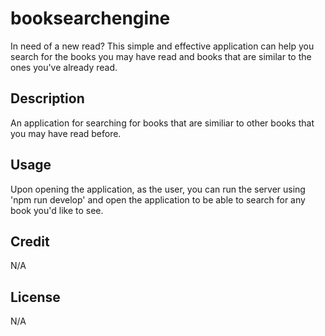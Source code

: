 # booksearchengine

In need of a new read? This simple and effective application can help you search for the books you may have read and books that are similar to the ones you've already read.

## Description

An application for searching for books that are similiar to other books that you may have read before.

## Usage

Upon opening the application, as the user, you can run the server using 'npm run develop' and open the application to be able to search for any book you'd like to see.

## Credit

N/A

## License

N/A

